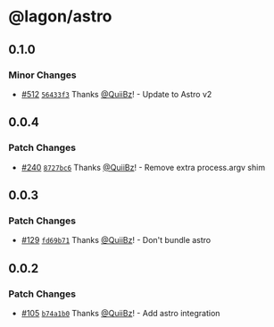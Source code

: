 # @lagon/astro

## 0.1.0

### Minor Changes

- [#512](https://github.com/lagonapp/lagon/pull/512) [`56433f3`](https://github.com/lagonapp/lagon/commit/56433f3902b29fef2b9b0b4748f242988277ac6e) Thanks [@QuiiBz](https://github.com/QuiiBz)! - Update to Astro v2

## 0.0.4

### Patch Changes

- [#240](https://github.com/lagonapp/lagon/pull/240) [`8727bc6`](https://github.com/lagonapp/lagon/commit/8727bc64b98f280eb54e4d94ea1c309c13663b59) Thanks [@QuiiBz](https://github.com/QuiiBz)! - Remove extra process.argv shim

## 0.0.3

### Patch Changes

- [#129](https://github.com/lagonapp/lagon/pull/129) [`fd69b71`](https://github.com/lagonapp/lagon/commit/fd69b718de6aef0e437a092a5b58871baee78b66) Thanks [@QuiiBz](https://github.com/QuiiBz)! - Don't bundle astro

## 0.0.2

### Patch Changes

- [#105](https://github.com/lagonapp/lagon/pull/105) [`b74a1b0`](https://github.com/lagonapp/lagon/commit/b74a1b03b7f0555d32a4e310fec2f2d0f5372b08) Thanks [@QuiiBz](https://github.com/QuiiBz)! - Add astro integration
